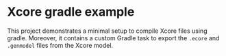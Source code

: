 # Xcore gradle example

This project demonstrates a minimal setup to compile Xcore files using gradle. Moreover, it contains a custom Gradle task to export the `.ecore` and `.genmodel` files from the Xcore model.

